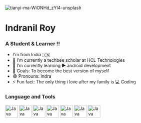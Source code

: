 ![tianyi-ma-WiONHd_zYI4-unsplash](https://user-images.githubusercontent.com/87275536/159563532-7f0138e2-6965-4eb8-bc25-79669f62877e.jpg)
# Indranil Roy 
### A Student & Learner !!

- I'm from India 🇮🇳
- 🔭 I’m currently a techbee scholar at HCL Technologies
- 🌱 I’m currently learning  ▶ android development
- 🥅 Goals: To become the best version of myself 
- 😄 Pronouns: Indra
- ⚡ Fun fact: The only thing i love after my family is  💻 Coding

### Language and Tools

 <img src="https://user-images.githubusercontent.com/87275536/159572116-7ff22bb3-a95b-43cc-846c-01947024513b.png" height="40" title="Java">
  <img src="https://user-images.githubusercontent.com/87275536/159571998-103aea90-e6d4-4587-a69f-f6a8e9dfe99e.png" height="40" title="Java">
   <img src="https://user-images.githubusercontent.com/87275536/159571990-2d39861e-9984-4096-aa8a-27cef169d7af.png" height="40" title="Java">
    <img src="https://user-images.githubusercontent.com/87275536/159571615-421bae9d-ea8e-42e2-a91c-5ff2ff3f61ff.png" height="40" title="Java">
     <img src="https://user-images.githubusercontent.com/87275536/159571607-af782d2a-8282-4d54-bb85-77d324fa9e2b.png" height="40" title="Java">
      <img src="https://user-images.githubusercontent.com/87275536/159571620-9655546a-1bc2-4c8e-9815-ca0725aca407.png" height="40" title="Java">
       <img src="https://user-images.githubusercontent.com/87275536/159571963-a37b3f3f-bedf-483f-9bd8-dbb616fc5a66.png" height="40" title="Java">
       

<!--
- 👯 I’m looking to collaborate on ...
- 🤔 I’m looking for help with ...
- 💬 Ask me about ...
- 📫 How to reach me: ...
-->
